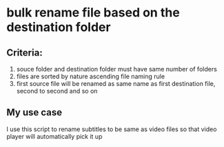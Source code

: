 # bulk rename file based on the destination folder

## Criteria:

1. souce folder and destination folder must have same number of folders
2. files are sorted by nature ascending file naming rule
3. first source file will be renamed as same name as first destination file, second to second and so on

## My use case

I use this script to rename subtitles to be same as video files so that video player will automatically pick it up
